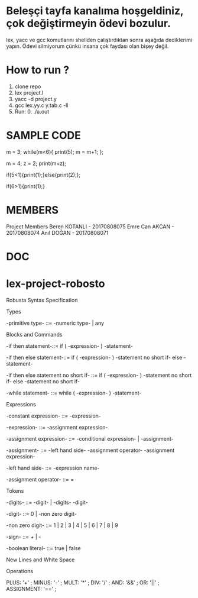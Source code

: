 
# Beleşçi tayfa kanalıma hoşgeldiniz, çok değiştirmeyin ödevi bozulur. 
lex, yacc ve gcc komutlarını shellden çalıştırdıktan sonra aşağıda dediklerimi yapın. Ödevi silmiyorum çünkü insana çok faydası olan bişey değil.

# How to run ?

1. clone repo
2. lex project.l 
3. yacc -d project.y 
4. gcc lex.yy.c y.tab.c -ll 
5. Run: 0. ./a.out

# SAMPLE CODE

m = 3;
while(m<6){
  print(5);
  m = m+1;
};

m = 4;
z = 2;
print(m+z);


if(5<1){print(1);}else{print(2);};

if(6>1){print(1);}


# MEMBERS 


Project Members
Beren KOTANLI - 20170808075
Emre Can AKCAN - 20170808074
Anıl DOĞAN - 20170808071


# DOC

# lex-project-robosto


Robusta Syntax Specification

Types
  
-primitive type- ::= -numeric type- | any


Blocks and Commands

-if then statement-::= if ( -expression- ) -statement-

-if then else statement-::= if ( -expression- ) -statement no short if- else -statement-

-if then else statement no short if- ::= if ( -expression- ) -statement no short if- else -statement no short if-

-while statement- ::= while ( -expression- ) -statement-


Expressions

-constant expression- ::= -expression-

-expression- ::= -assignment expression-

-assignment expression- ::= -conditional expression- | -assignment-

-assignment- ::= -left hand side- -assignment operator- -assignment expression-

-left hand side- ::= -expression name-

-assignment operator- ::= = 

Tokens

-digits- ::= -digit- | -digits- -digit-

-digit- ::= 0 | -non zero digit-

-non zero digit- ::= 1 | 2 | 3 | 4 | 5 | 6 | 7 | 8 | 9

-sign- ::= + | -

-boolean literal- ::= true | false

New Lines and White Space 


Operations

PLUS: '+' ;
MINUS: '-' ;
MULT: '*' ;
DIV: '/' ;
AND: '&&' ;
OR: '||' ;
ASSIGNMENT: '==' ;
